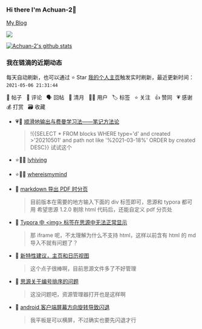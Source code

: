 ### Hi there I'm Achuan-2👋
[My Blog](https://achuan-2.github.io/)

<!--
**Achuan-2/Achuan-2** is a ✨ _special_ ✨ repository because its `README.md` (this file) appears on your GitHub profile.

Here are some ideas to get you started:

- 🔭 I’m currently working on ...
- 🌱 I’m currently learning ...
- 👯 I’m looking to collaborate on ...
- 🤔 I’m looking for help with ...
- 💬 Ask me about ...
- 📫 How to reach me: ...
- 😄 Pronouns: ...
- ⚡ Fun fact: ...
-->
<a title="Hits" target="_blank" href="https://github.com/Achuan-2/Achuan-2"><img src="https://hits.b3log.org/Achuan-2/Achuan-2.svg"></a>

[![Achuan-2's github stats](https://github-readme-stats.vercel.app/api?username=Achuan-2&show_icons=true&theme=vue)](https://github.com/anuraghazra/github-readme-stats)

<!--events start -->

### 我在链滴的近期动态

每天自动刷新，也可以通过 ⭐️ Star [我的个人主页](https://github.com/Achuan-2/Achuan-2)触发实时刷新，最近更新时间：`2021-05-06 21:31:44`

📝 帖子 &nbsp; 💬 评论 &nbsp; 🗣 回帖 &nbsp; 🌙 清月 &nbsp; 👨‍💻 用户 &nbsp; 🏷️ 标签 &nbsp; ⭐️ 关注 &nbsp; 👍 赞同 &nbsp; 💗 感谢 &nbsp; 💰 打赏 &nbsp; 🗃 收藏

* 💗💬 [顺滑地输出与费曼学习法——笔记方法论](https://ld246.com/article/1619878388009/comment/1619924863984#comments)

  > !{{SELECT * FROM blocks WHERE type='d' and created &gt;'20210501' and path not like '%2021-03-18%' ORDER by created DESC}} 试试这个
* ⭐️👨‍💻 [lyhiving](https://ld246.com/member/lyhiving)

  > 
* ⭐️👨‍💻 [whereismymind](https://ld246.com/member/whereismymind)

  > 
* 📝 [markdown 导出 PDF 时分页](https://ld246.com/article/1619611710748)

  > 目前版本在需要的地方输入下面的 div 标签即可，思源和 typora 都可用  希望思源 1.2.0 剔除 html 代码后，还能自定义 pdf 分页处
* 💬 [Typora 中 &lt;img&gt; 标签在思源中无法正常显示](https://ld246.com/article/1619064970937/comment/1619137236934#comments)

  > 那 iframe 呢，不太理解为什么不支持 html，这样以前含有 html 的 md 导入不就有问题了？
* 💬 [新特性建议，主页和日历视图](https://ld246.com/article/1619078651698/comment/1619137068160#comments)

  > 这个点子很棒啊，目前思源文件多了不好管理
* 💬 [思源关于编号排序的问题](https://ld246.com/article/1619076629887/comment/1619137030679#comments)

  > 这没问题吧，资源管理器打开也是这样啊
* 💬 [android 客户端屏幕方向旋转导致闪退](https://ld246.com/article/1619073221940/comment/1619136943358#comments)

  > 我平板是可以横屏，不过确实也要先闪退才行


<!--events end -->
